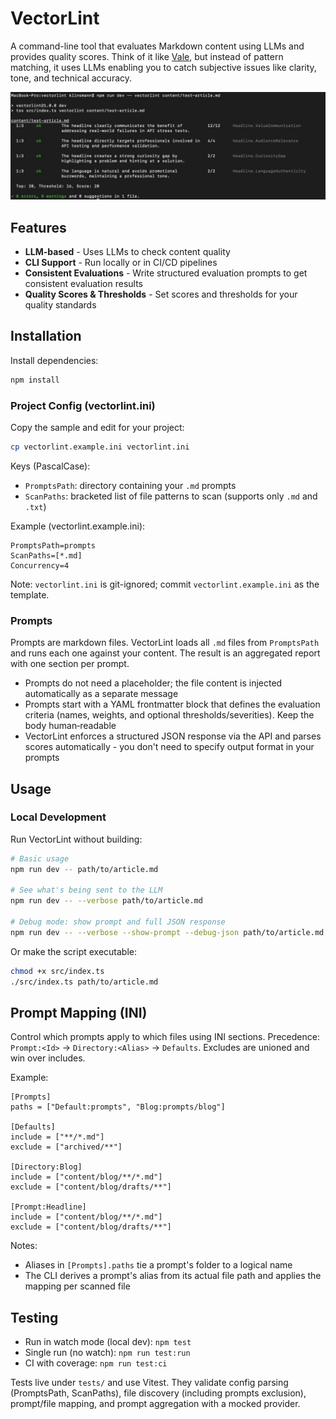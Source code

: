 # VectorLint
A command-line tool that evaluates Markdown content using LLMs and provides quality scores. Think of it like [Vale](https://github.com/errata-ai/vale), but instead of pattern matching, it uses LLMs enabling you to catch subjective issues like clarity, tone, and technical accuracy.

![VectorLint Screenshot](./assets/VectorLint_screenshot.jpeg)

## Features

- **LLM-based** - Uses LLMs to check content quality
- **CLI Support** - Run locally or in CI/CD pipelines
- **Consistent Evaluations** - Write structured evaluation prompts to get consistent evaluation results
- **Quality Scores & Thresholds** - Set scores and thresholds for your quality standards

## Installation

Install dependencies:

```bash
npm install
```

### Project Config (vectorlint.ini)

Copy the sample and edit for your project:

```bash
cp vectorlint.example.ini vectorlint.ini
```

Keys (PascalCase):
- `PromptsPath`: directory containing your `.md` prompts
- `ScanPaths`: bracketed list of file patterns to scan (supports only `.md` and `.txt`)

Example (vectorlint.example.ini):

```
PromptsPath=prompts
ScanPaths=[*.md]
Concurrency=4
```

Note: `vectorlint.ini` is git-ignored; commit `vectorlint.example.ini` as the template.

### Prompts

Prompts are markdown files. VectorLint loads all `.md` files from `PromptsPath` and runs each one against your content. The result is an aggregated report with one section per prompt.

- Prompts do not need a placeholder; the file content is injected automatically as a separate message
- Prompts start with a YAML frontmatter block that defines the evaluation criteria (names, weights, and optional thresholds/severities). Keep the body human‑readable
- VectorLint enforces a structured JSON response via the API and parses scores automatically - you don't need to specify output format in your prompts

## Usage

### Local Development

Run VectorLint without building:

```bash
# Basic usage
npm run dev -- path/to/article.md

# See what's being sent to the LLM
npm run dev -- --verbose path/to/article.md

# Debug mode: show prompt and full JSON response
npm run dev -- --verbose --show-prompt --debug-json path/to/article.md
```

Or make the script executable:

```bash
chmod +x src/index.ts
./src/index.ts path/to/article.md
```

## Prompt Mapping (INI)

Control which prompts apply to which files using INI sections. Precedence: `Prompt:<Id>` → `Directory:<Alias>` → `Defaults`. Excludes are unioned and win over includes.

Example:

```
[Prompts]
paths = ["Default:prompts", "Blog:prompts/blog"]

[Defaults]
include = ["**/*.md"]
exclude = ["archived/**"]

[Directory:Blog]
include = ["content/blog/**/*.md"]
exclude = ["content/blog/drafts/**"]

[Prompt:Headline]
include = ["content/blog/**/*.md"]
exclude = ["content/blog/drafts/**"]
```

Notes:
- Aliases in `[Prompts].paths` tie a prompt's folder to a logical name
- The CLI derives a prompt's alias from its actual file path and applies the mapping per scanned file

## Testing

- Run in watch mode (local dev): `npm test`
- Single run (no watch): `npm run test:run`
- CI with coverage: `npm run test:ci`

Tests live under `tests/` and use Vitest. They validate config parsing (PromptsPath, ScanPaths), file discovery (including prompts exclusion), prompt/file mapping, and prompt aggregation with a mocked provider.